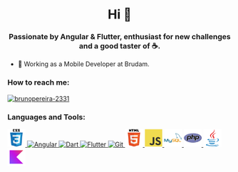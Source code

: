 <h1 align="center">Hi 👋</h1>
<h3 align="center">Passionate by Angular & Flutter, enthusiast for new challenges and a good taster of ☕.</h3>

- 👔 Working as a Mobile Developer at Brudam.

<h3 align="left">How to reach me:</h3>
<p align="left">
<a href="https://linkedin.com/in/brunopereira-2331" target="blank"><img align="center" src="https://raw.githubusercontent.com/rahuldkjain/github-profile-readme-generator/master/src/images/icons/Social/linked-in-alt.svg" alt="brunopereira-2331" height="30" width="40" /></a>
</p>

<h3 align="left">Languages and Tools:</h3>
  <p align="left">
  <a href="https://www.w3schools.com/css/" target="_blank" rel="noreferrer">
    <img src="https://raw.githubusercontent.com/devicons/devicon/master/icons/css3/css3-original-wordmark.svg"
      alt="CSS3" width="40" height="40" /> 
  </a>
  <a href="https://angular.dev" target="_blank" rel="noreferrer">
    <img src="https://www.vectorlogo.zone/logos/angular/angular-icon.svg" alt="Angular" width="40" height="40" />
  </a>
  <a href="https://dart.dev" target="_blank" rel="noreferrer">
    <img src="https://www.vectorlogo.zone/logos/dartlang/dartlang-icon.svg" alt="Dart" width="40" height="40" />
  </a> 
  <a href="https://flutter.dev" target="_blank" rel="noreferrer"> 
    <img
      src="https://www.vectorlogo.zone/logos/flutterio/flutterio-icon.svg" alt="Flutter" width="40" height="40" />
  </a>
  <a href="https://git-scm.com/" target="_blank" rel="noreferrer"> 
    <img
      src="https://www.vectorlogo.zone/logos/git-scm/git-scm-icon.svg" alt="Git" width="40" height="40" />
  </a> <a href="https://www.w3.org/html/" target="_blank" rel="noreferrer"> 
  <img
      src="https://raw.githubusercontent.com/devicons/devicon/master/icons/html5/html5-original-wordmark.svg"
      alt="HTML5" width="40" height="40" />
  </a> <a href="https://developer.mozilla.org/en-US/docs/Web/JavaScript" target="_blank" rel="noreferrer">
    <img src="https://raw.githubusercontent.com/devicons/devicon/master/icons/javascript/javascript-original.svg"
      alt="Javascript" width="40" height="40" />
  </a>
  <a href="https://www.mysql.com/" target="_blank" rel="noreferrer">
    <img src="https://raw.githubusercontent.com/devicons/devicon/master/icons/mysql/mysql-original-wordmark.svg"
      alt="MySQL" width="40" height="40" />
  </a>
  <a href="https://www.php.net" target="_blank" rel="noreferrer">
    <img src="https://raw.githubusercontent.com/devicons/devicon/master/icons/php/php-original.svg" alt="PHP" width="40"
      height="40" />
  </a>
  <a href="https://www.java.com/" target="_blank" rel="noreferrer">
    <img src="https://raw.githubusercontent.com/devicons/devicon/master/icons/java/java-original.svg" alt="Java"
      width="40" height="40" />
  </a>
  <a href="https://kotlinlang.org/" target="_blank" rel="noreferrer">
    <img src="https://raw.githubusercontent.com/devicons/devicon/master/icons/kotlin/kotlin-original.svg" alt="Kotlin"
      width="40" height="40" />
  </a>
</p>
